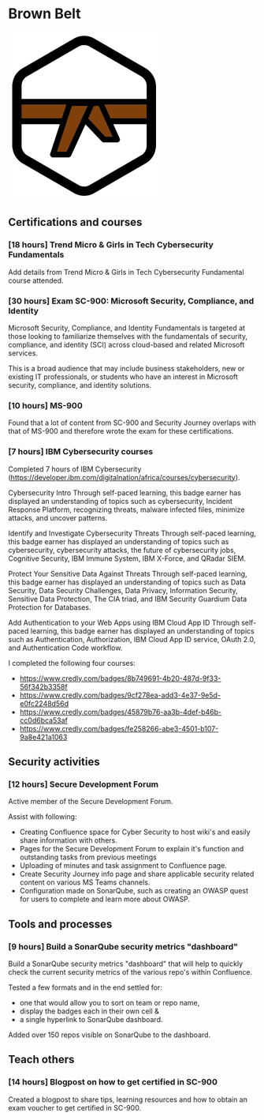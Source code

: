 # Brown Belt

![Brown Belt](/images/brownBelt.png)

## Certifications and courses

### [18 hours] Trend Micro & Girls in Tech Cybersecurity Fundamentals

Add details from Trend Micro & Girls in Tech Cybersecurity Fundamental course attended.

### [30 hours] Exam SC-900: Microsoft Security, Compliance, and Identity

Microsoft Security, Compliance, and Identity Fundamentals is targeted at those looking to familiarize themselves with the fundamentals of security, compliance, and identity (SCI) across cloud-based and related Microsoft services.

This is a broad audience that may include business stakeholders, new or existing IT professionals, or students who have an interest in Microsoft security, compliance, and identity solutions.

### [10 hours] MS-900

Found that a lot of content from SC-900 and Security Journey overlaps with that of MS-900 and therefore wrote the exam for these certifications.

### [7 hours] IBM Cybersecurity courses

Completed 7 hours of IBM Cybersecurity (https://developer.ibm.com/digitalnation/africa/courses/cybersecurity).

Cybersecurity Intro
Through self-paced learning, this badge earner has displayed an understanding of topics such as cybersecurity, Incident Response Platform, recognizing threats, malware infected files, minimize attacks, and uncover patterns.

Identify and Investigate Cybersecurity Threats
Through self-paced learning, this badge earner has displayed an understanding of topics such as cybersecurity, cybersecurity attacks, the future of cybersecurity jobs, Cognitive Security, IBM Immune System, IBM X-Force, and QRadar SIEM.

Protect Your Sensitive Data Against Threats
Through self-paced learning, this badge earner has displayed an understanding of topics such as Data Security, Data Security Challenges, Data Privacy, Information Security, Sensitive Data Protection, The CIA triad, and IBM Security Guardium Data Protection for Databases.

Add Authentication to your Web Apps using IBM Cloud App ID
Through self-paced learning, this badge earner has displayed an understanding of topics such as Authentication, Authorization, IBM Cloud App ID service, OAuth 2.0, and Authentication Code workflow.

I completed the following four courses:

- https://www.credly.com/badges/8b749691-4b20-487d-9f33-56f342b3358f
- https://www.credly.com/badges/9cf278ea-add3-4e37-9e5d-e0fc2248d56d
- https://www.credly.com/badges/45879b76-aa3b-4def-b46b-cc0d6bca53af
- https://www.credly.com/badges/fe258266-abe3-4501-b107-9a8e421a1063

## Security activities

### [12 hours] Secure Development Forum

Active member of the Secure Development Forum.

Assist with following:
- Creating Confluence space for Cyber Security to host wiki's and easily share information with others.
- Pages for the Secure Development Forum to explain it's function and outstanding tasks from previous meetings
- Uploading of minutes and task assignment to Confluence page.
- Create Security Journey info page and share applicable security related content on various MS Teams channels.
- Configuration made on SonarQube, such as creating an OWASP quest for users to complete and learn more about OWASP.

## Tools and processes

### [9 hours] Build a SonarQube security metrics "dashboard"

Build a SonarQube security metrics "dashboard" that will help to quickly check the current security metrics of the various repo's within Confluence. 

Tested a few formats and in the end settled for:
- one that would allow you to sort on team or repo name, 
- display the badges each in their own cell & 
- a single hyperlink to SonarQube dashboard.

Added over 150 repos visible on SonarQube to the dashboard.

## Teach others

### [14 hours] Blogpost on how to get certified in SC-900

Created a blogpost to share tips, learning resources and how to obtain an exam voucher to get certified in SC-900.
